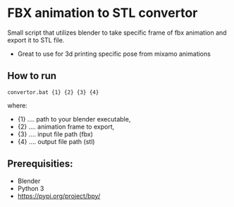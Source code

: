 # FBX animation to STL convertor
Small script that utilizes blender to take specific frame of fbx animation and export it to STL file.
- Great to use for 3d printing specific pose from mixamo animations

## How to run
`convertor.bat {1} {2} {3} {4}`

where:
- {1} .... path to your blender executable, 
- {2} .... animation frame to export,
- {3} .... input file path (fbx)
- {4} .... output file path (stl)

## Prerequisities:
- Blender
- Python 3
- https://pypi.org/project/bpy/



